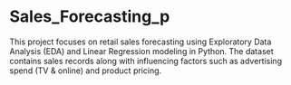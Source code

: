 # Sales_Forecasting_p
This project focuses on retail sales forecasting using Exploratory Data Analysis (EDA) and Linear Regression modeling in Python. The dataset contains sales records along with influencing factors such as advertising spend (TV &amp; online) and product pricing.

